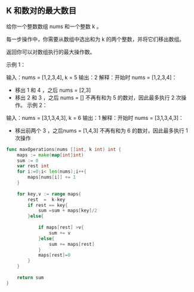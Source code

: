 ## K 和数对的最大数目

给你一个整数数组 nums 和一个整数 k 。

每一步操作中，你需要从数组中选出和为 k 的两个整数，并将它们移出数组。

返回你可以对数组执行的最大操作数。

 

示例 1：

输入：nums = [1,2,3,4], k = 5
输出：2
解释：开始时 nums = [1,2,3,4]：
- 移出 1 和 4 ，之后 nums = [2,3]
- 移出 2 和 3 ，之后 nums = []
不再有和为 5 的数对，因此最多执行 2 次操作。
示例 2：

输入：nums = [3,1,3,4,3], k = 6
输出：1
解释：开始时 nums = [3,1,3,4,3]：
- 移出前两个 3 ，之后nums = [1,4,3]
不再有和为 6 的数对，因此最多执行 1 次操作


```go
func maxOperations(nums []int, k int) int {    
    maps := make(map[int]int)
    sum := 0
    var rest int
    for i:=0;i< len(nums);i++{
        maps[nums[i]] += 1 
    }    
    
    for key,v := range maps{
        rest  =  k-key
        if rest == key{
            sum =sum + maps[key]/2
        }else{
            
            if maps[rest] >v{
                sum += v
            }else{
                sum += maps[rest]
            }
            maps[rest]=0
        }
    }
    
    return sum
}
```
